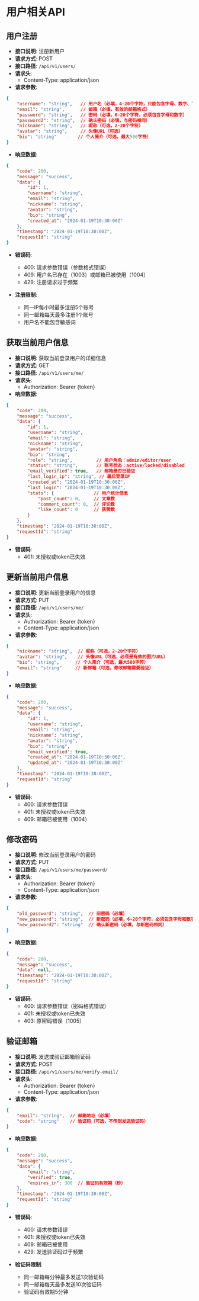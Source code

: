 # 用户相关API

## 用户注册
- **接口说明**: 注册新用户
- **请求方式**: POST
- **接口路径**: `/api/v1/users/`
- **请求头**:
  - Content-Type: application/json
- **请求参数**:
```json
{
    "username": "string",   // 用户名（必填，4-20个字符，只能包含字母、数字、下划线）
    "email": "string",      // 邮箱（必填，有效的邮箱格式）
    "password": "string",   // 密码（必填，6-20个字符，必须包含字母和数字）
    "password2": "string",  // 确认密码（必填，与密码相同）
    "nickname": "string",   // 昵称（可选，2-20个字符）
    "avatar": "string",     // 头像URL（可选）
    "bio": "string"        // 个人简介（可选，最大500字符）
}
```
- **响应数据**:
```json
{
    "code": 200,
    "message": "success",
    "data": {
        "id": 1,
        "username": "string",
        "email": "string",
        "nickname": "string",
        "avatar": "string",
        "bio": "string",
        "created_at": "2024-01-19T10:30:00Z"
    },
    "timestamp": "2024-01-19T10:30:00Z",
    "requestId": "string"
}
```
- **错误码**:
  - 400: 请求参数错误（参数格式错误）
  - 409: 用户名已存在（1003）或邮箱已被使用（1004）
  - 429: 注册请求过于频繁

- **注册限制**:
  - 同一IP每小时最多注册5个账号
  - 同一邮箱每天最多注册1个账号
  - 用户名不能包含敏感词

## 获取当前用户信息
- **接口说明**: 获取当前登录用户的详细信息
- **请求方式**: GET
- **接口路径**: `/api/v1/users/me/`
- **请求头**:
  - Authorization: Bearer {token}
- **响应数据**:
```json
{
    "code": 200,
    "message": "success",
    "data": {
        "id": 1,
        "username": "string",
        "email": "string",
        "nickname": "string",
        "avatar": "string",
        "bio": "string",
        "role": "string",         // 用户角色：admin/editor/user
        "status": "string",       // 账号状态：active/locked/disabled
        "email_verified": true,   // 邮箱是否已验证
        "last_login_ip": "string", // 最后登录IP
        "created_at": "2024-01-19T10:30:00Z",
        "last_login": "2024-01-19T10:30:00Z",
        "stats": {               // 用户统计信息
            "post_count": 0,     // 文章数
            "comment_count": 0,  // 评论数
            "like_count": 0      // 获赞数
        }
    },
    "timestamp": "2024-01-19T10:30:00Z",
    "requestId": "string"
}
```
- **错误码**:
  - 401: 未授权或token已失效

## 更新当前用户信息
- **接口说明**: 更新当前登录用户的信息
- **请求方式**: PUT
- **接口路径**: `/api/v1/users/me/`
- **请求头**:
  - Authorization: Bearer {token}
  - Content-Type: application/json
- **请求参数**:
```json
{
    "nickname": "string",  // 昵称（可选，2-20个字符）
    "avatar": "string",    // 头像URL（可选，必须是有效的图片URL）
    "bio": "string",      // 个人简介（可选，最大500字符）
    "email": "string"     // 新邮箱（可选，修改邮箱需要验证）
}
```
- **响应数据**:
```json
{
    "code": 200,
    "message": "success",
    "data": {
        "id": 1,
        "username": "string",
        "email": "string",
        "nickname": "string",
        "avatar": "string",
        "bio": "string",
        "email_verified": true,
        "created_at": "2024-01-19T10:30:00Z",
        "updated_at": "2024-01-19T10:30:00Z"
    },
    "timestamp": "2024-01-19T10:30:00Z",
    "requestId": "string"
}
```
- **错误码**:
  - 400: 请求参数错误
  - 401: 未授权或token已失效
  - 409: 邮箱已被使用（1004）

## 修改密码
- **接口说明**: 修改当前登录用户的密码
- **请求方式**: PUT
- **接口路径**: `/api/v1/users/me/password/`
- **请求头**:
  - Authorization: Bearer {token}
  - Content-Type: application/json
- **请求参数**:
```json
{
    "old_password": "string",  // 旧密码（必填）
    "new_password": "string",  // 新密码（必填，6-20个字符，必须包含字母和数字）
    "new_password2": "string"  // 确认新密码（必填，与新密码相同）
}
```
- **响应数据**:
```json
{
    "code": 200,
    "message": "success",
    "data": null,
    "timestamp": "2024-01-19T10:30:00Z",
    "requestId": "string"
}
```
- **错误码**:
  - 400: 请求参数错误（密码格式错误）
  - 401: 未授权或token已失效
  - 403: 原密码错误（1005）

## 验证邮箱
- **接口说明**: 发送或验证邮箱验证码
- **请求方式**: POST
- **接口路径**: `/api/v1/users/me/verify-email/`
- **请求头**:
  - Authorization: Bearer {token}
  - Content-Type: application/json
- **请求参数**:
```json
{
    "email": "string",  // 邮箱地址（必填）
    "code": "string"    // 验证码（可选，不传则发送验证码）
}
```
- **响应数据**:
```json
{
    "code": 200,
    "message": "success",
    "data": {
        "email": "string",
        "verified": true,
        "expires_in": 300  // 验证码有效期（秒）
    },
    "timestamp": "2024-01-19T10:30:00Z",
    "requestId": "string"
}
```
- **错误码**:
  - 400: 请求参数错误
  - 401: 未授权或token已失效
  - 409: 邮箱已被使用
  - 429: 发送验证码过于频繁

- **验证码限制**:
  - 同一邮箱每分钟最多发送1次验证码
  - 同一邮箱每天最多发送10次验证码
  - 验证码有效期5分钟
